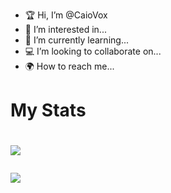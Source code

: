 - 🏆 Hi, I’m @CaioVox
- 📜 I’m interested in...
- 📎 I’m currently learning...
- 💻 I’m looking to collaborate on...
- 🌍 How to reach me...

<h1> My Stats <h1>

![](https://github-readme-stats.vercel.app/api?username=CaioVox&count_private=true&show_icons=true)

![](https://github-readme-stats.vercel.app/api/top-langs/?username=CaioVox&layout=compact)
